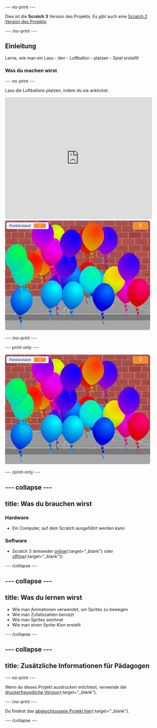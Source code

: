 --- no-print ---

Dies ist die **Scratch 3** Version des Projekts. Es gibt auch eine [Scratch 2 Version des Projekts](https://projects.raspberrypi.org/en/projects/balloons-scratch2).

--- /no-print ---

## Einleitung

Lerne, wie man ein Lass - den - Luftballon - platzen - Spiel erstellt!


### Was du machen wirst

--- no-print ---

Lass die Luftballons platzen, indem du sie anklickst.

<div class="scratch-preview">
  <iframe allowtransparency="true" width="485" height="402" src="https://scratch.mit.edu/projects/embed/299206746/?autostart=false" frameborder="0" scrolling="no"></iframe>
  <img src="images/balloons-final.png">
</div>

--- /no-print ---

--- print-only ---

![fertiges Projekt](images/balloons-final.png)

--- /print-only ---

--- collapse ---
---
title: Was du brauchen wirst
---

### Hardware

+ Ein Computer, auf dem Scratch ausgeführt werden kann

### Software

+ Scratch 3 (entweder [online](http://rpf.io/scratchon){:target="_blank"} oder [offline](http://rpf.io/scratchoff){:target="_blank"})

--- /collapse ---

--- collapse ---
---
title: Was du lernen wirst
---

- Wie man Animationen verwendet, um Sprites zu bewegen
- Wie man Zufallszahlen benutzt
- Wie man Sprites zeichnet
- Wie man einen Sprite-Klon erstellt

--- /collapse ---

--- collapse ---
---
title: Zusätzliche Informationen für Pädagogen
---

--- no-print ---

Wenn du dieses Projekt ausdrucken möchtest, verwende die [druckerfreundliche Version](https://projects.raspberrypi.org/en/projects/balloons/print){:target="_blank"}.

--- /no-print ---

Du findest das [abgeschlossene Projekt hier](http://rpf.io/p/en/balloons-get){:target="_blank"}.

--- /collapse ---
